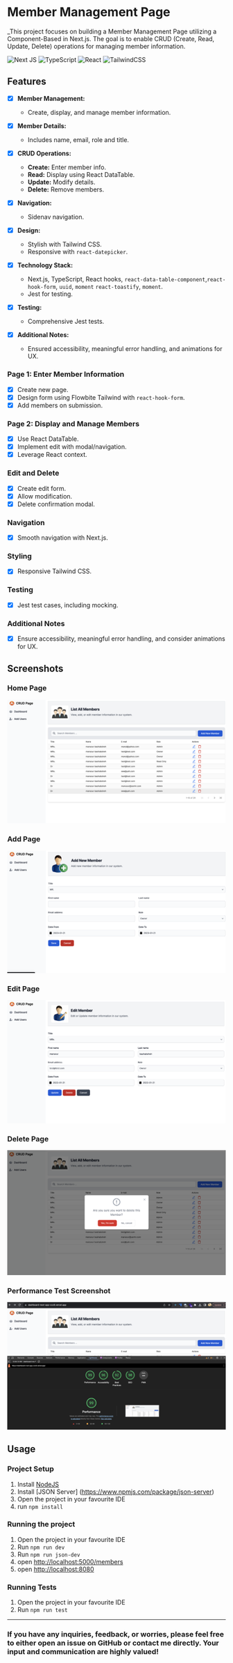 # Member Management Page

_This project focuses on building a Member Management Page utilizing a Component-Based in Next.js. The goal is to enable CRUD (Create, Read, Update, Delete) operations for managing member information.

![Next JS](https://img.shields.io/badge/Next-black?style=for-the-badge&logo=next.js&logoColor=white) ![TypeScript](https://img.shields.io/badge/typescript-%23007ACC.svg?style=for-the-badge&logo=typescript&logoColor=white) ![React](https://img.shields.io/badge/react-%2320232a.svg?style=for-the-badge&logo=react&logoColor=%2361DAFB) ![TailwindCSS](https://img.shields.io/badge/tailwindcss-%2338B2AC.svg?style=for-the-badge&logo=tailwind-css&logoColor=white)

## Features

- [x] **Member Management:**
  - Create, display, and manage member information.

- [x] **Member Details:**
  - Includes name, email, role and title.

- [x] **CRUD Operations:**
  - **Create:** Enter member info.
  - **Read:** Display using React DataTable.
  - **Update:** Modify details.
  - **Delete:** Remove members.

- [x] **Navigation:**
  - Sidenav navigation.

- [x] **Design:**
  - Stylish with Tailwind CSS.
  - Responsive with `react-datepicker`.

- [x] **Technology Stack:**
  - Next.js, TypeScript, React hooks, `react-data-table-component`,`react-hook-form`, `uuid`, `moment` `react-toastify`, `moment`.
  - Jest for testing.

- [x] **Testing:**
  - Comprehensive Jest tests.

- [x] **Additional Notes:**
  - Ensured accessibility, meaningful error handling, and animations for UX.

### Page 1: Enter Member Information
- [x] Create new page.
- [x] Design form using Flowbite Tailwind with `react-hook-form`.
- [x] Add members on submission.

### Page 2: Display and Manage Members
- [x] Use React DataTable.
- [x] Implement edit with modal/navigation.
- [x] Leverage React context.

### Edit and Delete
- [x] Create edit form.
- [x] Allow modification.
- [x] Delete confirmation modal.

### Navigation
- [x] Smooth navigation with Next.js.

### Styling
- [x] Responsive Tailwind CSS.

### Testing
- [x] Jest test cases, including mocking.

### Additional Notes
- [x] Ensure accessibility, meaningful error handling, and consider animations for UX.

## Screenshots

### Home Page 
![image](https://github.com/mansourelbash/dashboard-next-app/blob/main/public/screenshots/list-member.png)
### Add Page
![image](https://github.com/mansourelbash/dashboard-next-app/blob/main/public/screenshots/add-member.png)
### Edit Page
![image](https://github.com/mansourelbash/dashboard-next-app/blob/main/public/screenshots/edit-member.png)
### Delete Page
![image](https://github.com/mansourelbash/dashboard-next-app/blob/main/public/screenshots/delete-member.png)
### Performance Test Screenshot
![image](https://github.com/mansourelbash/dashboard-next-app/blob/main/public/screenshots/test-performance.png)
## Usage

### Project Setup

1.  Install [NodeJS](https://nodejs.org/en)
2.  Install [JSON Server] (https://www.npmjs.com/package/json-server)
3.  Open the project in your favourite IDE
4.  run `npm install`


### Running the project

1.  Open the project in your favourite IDE
2.  Run `npm run dev`
3.  Run `npm run json-dev`
4. open [http://localhost:5000/members](http://localhost:5000/members)
5.  open [http://localhost:8080](http://localhost:8080)

### Running Tests

1. Open the project in your favourite IDE
2. Run `npm run test`

---

### If you have any inquiries, feedback, or worries, please feel free to either open an issue on GitHub or contact me directly. Your input and communication are highly valued!